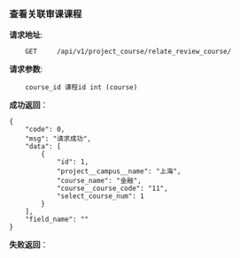 ### 查看关联审课课程

**请求地址**:
```
    GET     /api/v1/project_course/relate_review_course/
```

**请求参数**:
  
```
    course_id 课程id int (course)
```


**成功返回**：
```
{
    "code": 0,
    "msg": "请求成功",
    "data": [
        {
            "id": 1,
            "project__campus__name": "上海",
            "course_name": "金融",
            "course__course_code": "11",
            "select_course_num": 1
        }
    ],
    "field_name": ""
}
```

**失败返回**：
```

```